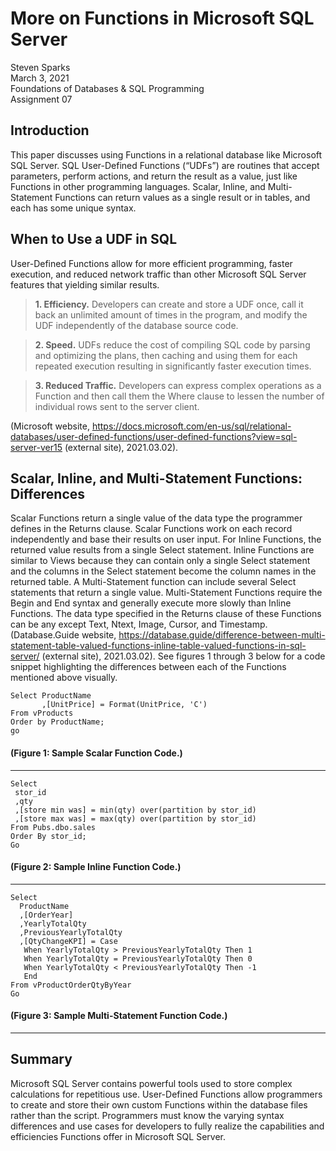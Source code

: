# More on Functions in Microsoft SQL Server

Steven Sparks  
March 3, 2021  
Foundations of Databases & SQL Programming  
Assignment 07  

## Introduction
This paper discusses using Functions in a relational database like Microsoft SQL Server.  SQL User-Defined Functions (“UDFs”) are routines that accept parameters, perform actions, and return the result as a value, just like Functions in other programming languages.  Scalar, Inline, and Multi-Statement Functions can return values as a single result or in tables, and each has some unique syntax.  

## When to Use a UDF in SQL
User-Defined Functions allow for more efficient programming, faster execution, and reduced network traffic than other Microsoft SQL Server features that yielding similar results.  
  
>**1.	Efficiency.**  Developers can create and store a UDF once, call it back an unlimited amount of times in the program, and modify the UDF independently of the database source code.  
  
>**2.	Speed.**  UDFs reduce the cost of compiling SQL code by parsing and optimizing the plans, then caching and using them for each repeated execution resulting in significantly faster execution times.  
  
>**3.	Reduced Traffic.**  Developers can express complex operations as a Function and then call them the Where clause to lessen the number of individual rows sent to the server client.  
  
(Microsoft website, <https://docs.microsoft.com/en-us/sql/relational-databases/user-defined-functions/user-defined-functions?view=sql-server-ver15> (external site), 2021.03.02).
  
## Scalar, Inline, and Multi-Statement Functions: Differences  
Scalar Functions return a single value of the data type the programmer defines in the Returns clause.  Scalar Functions work on each record independently and base their results on user input.  For Inline Functions, the returned value results from a single Select statement.  Inline Functions are similar to Views because they can contain only a single Select statement and the columns in the Select statement become the column names in the returned table.  A Multi-Statement function can include several Select statements that return a single value.  Multi-Statement Functions require the Begin and End syntax and generally execute more slowly than Inline Functions.  The data type specified in the Returns clause of these Functions can be any except Text, Ntext, Image, Cursor, and Timestamp. (Database.Guide website, <https://database.guide/difference-between-multi-statement-table-valued-functions-inline-table-valued-functions-in-sql-server/> (external site), 2021.03.02). See figures 1 through 3 below for a code snippet highlighting the differences between each of the Functions mentioned above visually.  
```
Select ProductName
       ,[UnitPrice] = Format(UnitPrice, 'C') 
From vProducts
Order by ProductName;
go
```
#### (Figure 1:  Sample Scalar Function Code.)
---
```
Select 
 stor_id
 ,qty
 ,[store min was] = min(qty) over(partition by stor_id)
 ,[store max was] = max(qty) over(partition by stor_id)
From Pubs.dbo.sales
Order By stor_id;
Go
```
#### (Figure 2:  Sample Inline Function Code.)
---
```
Select 
  ProductName
  ,[OrderYear]
  ,YearlyTotalQty
  ,PreviousYearlyTotalQty 
  ,[QtyChangeKPI] = Case 
   When YearlyTotalQty > PreviousYearlyTotalQty Then 1
   When YearlyTotalQty = PreviousYearlyTotalQty Then 0
   When YearlyTotalQty < PreviousYearlyTotalQty Then -1
   End
From vProductOrderQtyByYear
Go
```
#### (Figure 3:  Sample Multi-Statement Function Code.)
---
  
## Summary
Microsoft SQL Server contains powerful tools used to store complex calculations for repetitious use.  User-Defined Functions allow programmers to create and store their own custom Functions within the database files rather than the script.  Programmers must know the varying syntax differences and use cases for developers to fully realize the capabilities and efficiencies Functions offer in Microsoft SQL Server.  

